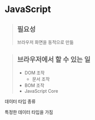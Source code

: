 # JavaScript



> ## 필요성
>
> 브라우저 화면을 동적으로 만듦



> ## 브라우저에서 할 수 있는 일
>
> * DOM 조작
>   * 문서 조작
> * BOM 조작
> * JavaScript Core









데이터 타입 종류

특정한 데이터 타입을 가짐